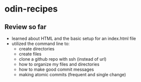 # odin-recipes

## Review so far

- learned about HTML and the basic setup for an index.html file
- utilized the command line to:
    - create directories
    - create files
    - clone a github repo with ssh (instead of url)
    - how to organize my files and directories
    - how to make good commit messages
    - making atomic commits (frequent and single change)
